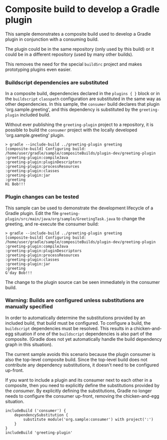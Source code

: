 # Composite build to develop a Gradle plugin

This sample demonstrates a composite build used to develop a Gradle plugin in conjunction with a consuming build.

The plugin could be in the same repository (only used by this build) or it could be in a different repository (used by many other builds).
 
This removes the need for the special `buildSrc` project and makes prototyping plugins even easier. 

### Buildscript dependencies are substituted

In a composite build, dependencies declared in the `plugins { }` block or in the `buildscript` `classpath` configuration are substituted in the same way as other dependencies. In this sample, the `consumer` build declares that plugin 'org.sample.greeting', and this dependency is substituted by the `greeting-plugin` included build.

Without ever publishing the `greeting-plugin` project to a repository, it is possible to build the `consumer` project with the locally developed 'org.sample.greeting' plugin.

```
> gradle --include-build ../greeting-plugin greeting
[composite-build] Configuring build: /home/user/gradle/sample/compositeBuilds/plugin-dev/greeting-plugin
:greeting-plugin:compileJava
:greeting-plugin:pluginDescriptors
:greeting-plugin:processResources
:greeting-plugin:classes
:greeting-plugin:jar
:greeting
Hi Bob!!!
```

### Plugin changes can be tested

This sample can be used to demonstrate the development lifecycle of a Gradle plugin. Edit the file `greeting-plugin/src/main/java/org/sample/GreetingTask.java` to change the greeting, and re-execute the consumer build:

```
> gradle --include-build ../greeting-plugin greeting
[composite-build] Configuring build: /home/user/gradle/sample/compositeBuilds/plugin-dev/greeting-plugin
:greeting-plugin:compileJava
:greeting-plugin:pluginDescriptors
:greeting-plugin:processResources
:greeting-plugin:classes
:greeting-plugin:jar
:greeting
G'day Bob!!!
```

The change to the plugin source can be seen immediately in the consumer build.

### Warning: Builds are configured unless substitutions are manually specified

In order to automatically determine the substitutions provided by an included build, that build must be configured. To configure a build, the `buildscript` dependencies must be resolved. This results in a chicken-and-egg situation if one of the `buildscript` dependencies is also part of the composite. (Gradle does not yet automatically handle the build dependency graph in this situation).

The current sample avoids this scenario because the plugin consumer is also the top-level composite build. Since the top-level build does not contribute any dependency substitutions, it doesn't need to be configured up-front.

If you want to include a plugin and its consumer next to each other in a composite, then you need to explicitly define the substitutions provided by the *consumer*. By explicitly defining the substitutions, Gradle no longer needs to configure the consumer up-front, removing the chicken-and-egg situation.

```
includeBuild ('consumer') {
    dependencySubstitution {
        substitute module('org.sample:consumer') with project(':')
    }
}
includeBuild 'greeting-plugin'
```
